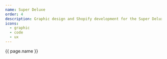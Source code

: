 ```yaml
---
name: Super Deluxe
order: 4
description: Graphic design and Shopify development for the Super Deluxe Store; UI design and front-end development for a game show prototype. RIP☠︎
icons:
  - graphic
  - code
  - ux
---
```

{{ page.name }}
